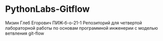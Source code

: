 # PythonLabs-Gitflow
Мизин Глеб Егорович
ПИЖ-б-о-21-1
Репозиторий для четвертой лабораторной работы по основам программной инженерии с моделью ветвления git-flow
